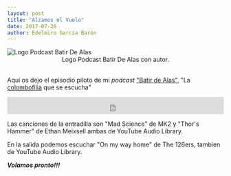 ```yaml
---
layout: post
title: "Alzamos el Vuelo"
date: 2017-07-26
author: Edelmiro García Barón
---
```

<img src="/images/.png" alt="Logo Podcast Batir De Alas" style="max-width:100%;width:auto;height:auto;">
<Center>Logo Podcast Batir De Alas con autor.</Center>
<BR>

Aquí os dejo el episodio piloto de mi *podcast* ["Batir de Alas"](https://batirdealas.github.io), "La [colombofilia](https://batirdealas.github.io/definiciones/Colombofilia) que se escucha"

<iframe src="https://archive.org/embed/BdA00000EpisodioPiloto" width="100%" height="40" frameborder="0" webkitallowfullscreen="true" mozallowfullscreen="true" allowfullscreen></iframe>

Las canciones de la entradilla son "Mad Science" de MK2 y "Thor's Hammer" de Ethan Meixsell ambas de YouTube Audio Library.

En la salida podemos escuchar "On my way home" de The 126ers, tambien de YouTube Audio Library.

___Volamos pronto!!!___
